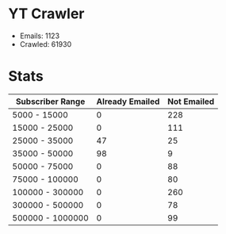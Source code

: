 # YT Crawler
- Emails: 1123
- Crawled: 61930

# Stats
| Subscriber Range  | Already Emailed | Not Emailed |
|-------|-------|-------|
| 5000 - 15000 | 0 | 228 |
| 15000 - 25000 | 0 | 111 |
| 25000 - 35000 | 47 | 25 |
| 35000 - 50000 | 98 | 9 |
| 50000 - 75000 | 0 | 88 |
| 75000 - 100000 | 0 | 80 |
| 100000 - 300000 | 0 | 260 |
| 300000 - 500000 | 0 | 78 |
| 500000 - 1000000 | 0 | 99 |
